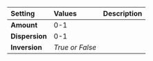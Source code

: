 | Setting | Values | Description |
| :--- | :--- | :--- |
| **Amount** | 0-1 ||
| **Dispersion** | 0-1 ||
| **Inversion** | *True or False* ||
